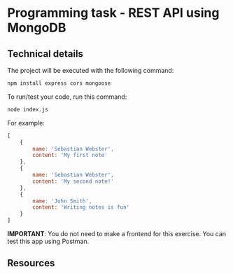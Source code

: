 # Programming task - REST API using MongoDB
## Technical details
The project will be executed with the following command:
```sh
npm install express cors mongoose
```
To run/test your code, run this command:
```sh
node index.js
```
For example:
```js
[
    {
        name: 'Sebastian Webster',
        content: 'My first note'
    },
    {
        name: 'Sebastian Webster',
        content: 'My second note!'
    },
    {
        name: 'John Smith',
        content: 'Writing notes is fun'
    }
]
```
**IMPORTANT**: You do not need to make a frontend for this exercise. You can test this app using Postman.
## Resources

